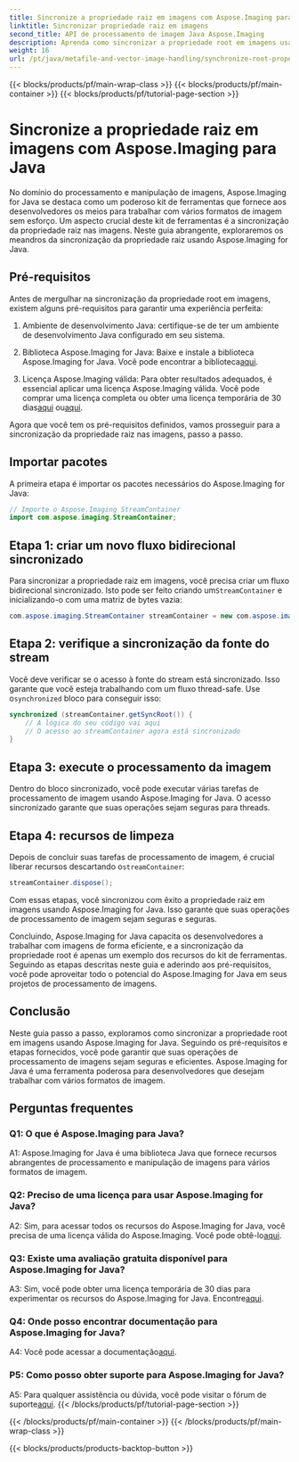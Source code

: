 ```yaml
---
title: Sincronize a propriedade raiz em imagens com Aspose.Imaging para Java
linktitle: Sincronizar propriedade raiz em imagens
second_title: API de processamento de imagem Java Aspose.Imaging
description: Aprenda como sincronizar a propriedade root em imagens usando Aspose.Imaging for Java. Garanta um processamento de imagem seguro para threads com este guia passo a passo.
weight: 16
url: /pt/java/metafile-and-vector-image-handling/synchronize-root-property-in-images/
---
```


{{< blocks/products/pf/main-wrap-class >}}
{{< blocks/products/pf/main-container >}}
{{< blocks/products/pf/tutorial-page-section >}}

# Sincronize a propriedade raiz em imagens com Aspose.Imaging para Java

No domínio do processamento e manipulação de imagens, Aspose.Imaging for Java se destaca como um poderoso kit de ferramentas que fornece aos desenvolvedores os meios para trabalhar com vários formatos de imagem sem esforço. Um aspecto crucial deste kit de ferramentas é a sincronização da propriedade raiz nas imagens. Neste guia abrangente, exploraremos os meandros da sincronização da propriedade raiz usando Aspose.Imaging for Java.

## Pré-requisitos

Antes de mergulhar na sincronização da propriedade root em imagens, existem alguns pré-requisitos para garantir uma experiência perfeita:

1. Ambiente de desenvolvimento Java: certifique-se de ter um ambiente de desenvolvimento Java configurado em seu sistema.

2.  Biblioteca Aspose.Imaging for Java: Baixe e instale a biblioteca Aspose.Imaging for Java. Você pode encontrar a biblioteca[aqui](https://releases.aspose.com/imaging/java/).

3. Licença Aspose.Imaging válida: Para obter resultados adequados, é essencial aplicar uma licença Aspose.Imaging válida. Você pode comprar uma licença completa ou obter uma licença temporária de 30 dias[aqui](https://purchase.aspose.com/buy) ou[aqui](https://purchase.aspose.com/temporary-license/).

Agora que você tem os pré-requisitos definidos, vamos prosseguir para a sincronização da propriedade raiz nas imagens, passo a passo.

## Importar pacotes

A primeira etapa é importar os pacotes necessários do Aspose.Imaging for Java:

```java
// Importe o Aspose.Imaging StreamContainer
import com.aspose.imaging.StreamContainer;
```

## Etapa 1: criar um novo fluxo bidirecional sincronizado

 Para sincronizar a propriedade raiz em imagens, você precisa criar um fluxo bidirecional sincronizado. Isto pode ser feito criando um`StreamContainer` e inicializando-o com uma matriz de bytes vazia:

```java
com.aspose.imaging.StreamContainer streamContainer = new com.aspose.imaging.StreamContainer(new java.io.ByteArrayInputStream(new byte[0]));
```

## Etapa 2: verifique a sincronização da fonte do stream

 Você deve verificar se o acesso à fonte do stream está sincronizado. Isso garante que você esteja trabalhando com um fluxo thread-safe. Use o`synchronized` bloco para conseguir isso:

```java
synchronized (streamContainer.getSyncRoot()) {
    // A lógica do seu código vai aqui
    // O acesso ao streamContainer agora está sincronizado
}
```

## Etapa 3: execute o processamento da imagem

Dentro do bloco sincronizado, você pode executar várias tarefas de processamento de imagem usando Aspose.Imaging for Java. O acesso sincronizado garante que suas operações sejam seguras para threads.

## Etapa 4: recursos de limpeza

 Depois de concluir suas tarefas de processamento de imagem, é crucial liberar recursos descartando o`streamContainer`:

```java
streamContainer.dispose();
```

Com essas etapas, você sincronizou com êxito a propriedade raiz em imagens usando Aspose.Imaging for Java. Isso garante que suas operações de processamento de imagem sejam seguras e seguras.

Concluindo, Aspose.Imaging for Java capacita os desenvolvedores a trabalhar com imagens de forma eficiente, e a sincronização da propriedade root é apenas um exemplo dos recursos do kit de ferramentas. Seguindo as etapas descritas neste guia e aderindo aos pré-requisitos, você pode aproveitar todo o potencial do Aspose.Imaging for Java em seus projetos de processamento de imagens.

## Conclusão

Neste guia passo a passo, exploramos como sincronizar a propriedade root em imagens usando Aspose.Imaging for Java. Seguindo os pré-requisitos e etapas fornecidos, você pode garantir que suas operações de processamento de imagens sejam seguras e eficientes. Aspose.Imaging for Java é uma ferramenta poderosa para desenvolvedores que desejam trabalhar com vários formatos de imagem.

## Perguntas frequentes

### Q1: O que é Aspose.Imaging para Java?

A1: Aspose.Imaging for Java é uma biblioteca Java que fornece recursos abrangentes de processamento e manipulação de imagens para vários formatos de imagem.

### Q2: Preciso de uma licença para usar Aspose.Imaging for Java?

 A2: Sim, para acessar todos os recursos do Aspose.Imaging for Java, você precisa de uma licença válida do Aspose.Imaging. Você pode obtê-lo[aqui](https://purchase.aspose.com/buy).

### Q3: Existe uma avaliação gratuita disponível para Aspose.Imaging for Java?

 A3: Sim, você pode obter uma licença temporária de 30 dias para experimentar os recursos do Aspose.Imaging for Java. Encontre[aqui](https://purchase.aspose.com/temporary-license/).

### Q4: Onde posso encontrar documentação para Aspose.Imaging for Java?

 A4: Você pode acessar a documentação[aqui](https://reference.aspose.com/imaging/java/).

### P5: Como posso obter suporte para Aspose.Imaging for Java?

 A5: Para qualquer assistência ou dúvida, você pode visitar o fórum de suporte[aqui](https://forum.aspose.com/).
{{< /blocks/products/pf/tutorial-page-section >}}

{{< /blocks/products/pf/main-container >}}
{{< /blocks/products/pf/main-wrap-class >}}

{{< blocks/products/products-backtop-button >}}
